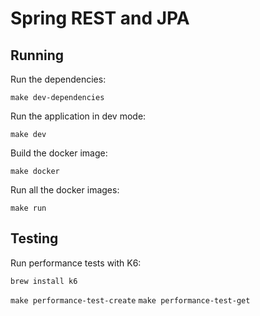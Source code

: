 # Spring REST and JPA

## Running

Run the dependencies:

`make dev-dependencies`

Run the application in dev mode:

`make dev`

Build the docker image:

`make docker`

Run all the docker images:

`make run`

## Testing

Run performance tests with K6:

`brew install k6`

`make performance-test-create`
`make performance-test-get`